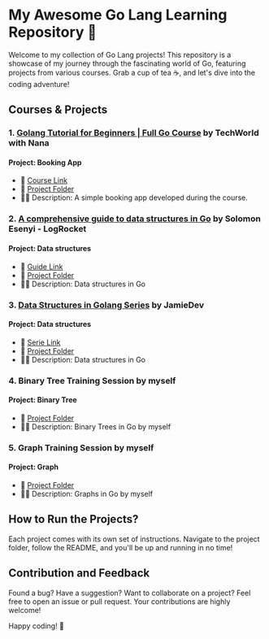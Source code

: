 # My Awesome Go Lang Learning Repository 🚀

Welcome to my collection of Go Lang projects! This repository is a showcase of my journey through the fascinating world of Go, featuring projects from various courses. Grab a cup of tea ☕, and let's dive into the coding adventure!

## Courses & Projects

### 1. [Golang Tutorial for Beginners | Full Go Course](https://www.youtube.com/watch?v=yyUHQIec83I) by TechWorld with Nana

#### Project: Booking App
- 🎥 [Course Link](https://www.youtube.com/watch?v=yyUHQIec83I)
- 📂 [Project Folder](/booking-app)
- 👨‍💻 Description: A simple booking app developed during the course.

### 2. [A comprehensive guide to data structures in Go](https://blog.logrocket.com/comprehensive-guide-data-structures-go/) by Solomon Esenyi - LogRocket

#### Project: Data structures
- 🔗 [Guide Link](https://blog.logrocket.com/comprehensive-guide-data-structures-go/)
- 📂 [Project Folder](/data-structures)
- 👨‍💻 Description: Data structures in Go

### 3. [Data Structures in Golang Series](https://youtube.com/playlist?list=PL0q7mDmXPZm7s7weikYLpNZBKk5dCoWm6&si=X4pAZeh10bU0fiwB) by JamieDev

#### Project: Data structures
- 🎥 [Serie Link](https://youtube.com/playlist?list=PL0q7mDmXPZm7s7weikYLpNZBKk5dCoWm6&si=frN6xzFNTEyh91e-)
- 📂 [Project Folder](/data-structures-II)
- 👨‍💻 Description: Data structures in Go

### 4. Binary Tree Training Session by myself

#### Project: Binary Tree
- 📂 [Project Folder](/binary-tree)
- 👨‍💻 Description: Binary Trees in Go by myself

### 5. Graph Training Session by myself

#### Project: Graph
- 📂 [Project Folder](/graph)
- 👨‍💻 Description: Graphs in Go by myself

## How to Run the Projects?

Each project comes with its own set of instructions. Navigate to the project folder, follow the README, and you'll be up and running in no time!

## Contribution and Feedback

Found a bug? Have a suggestion? Want to collaborate on a project? Feel free to open an issue or pull request. Your contributions are highly welcome!

Happy coding! 🚀
